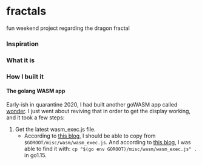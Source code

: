 # fractals

fun weekend project regarding the dragon fractal

### Inspiration

### What it is

### How I built it

#### The golang WASM app

Early-ish in quarantine 2020, I had built another goWASM app called [wonder](github.com/joshprzybyszewski/wonder). I just went about reviving that in order to get the display working, and it took a few steps:

1. Get the latest wasm_exec.js file.
   - According to [this blog](https://www.sitepen.com/blog/compiling-go-to-webassembly), I should be able to copy from `$GOROOT/misc/wasm/wasm_exec.js`. And according to [this blog](https://medium.com/swlh/getting-started-with-webassembly-and-go-by-building-an-image-to-ascii-converter-dea10bdf71f6), I was able to find it with: `cp "$(go env GOROOT)/misc/wasm/wasm_exec.js" .` in go1.15.
